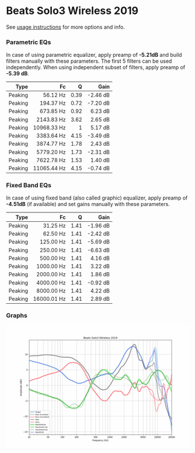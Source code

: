 # Beats Solo3 Wireless 2019
See [usage instructions](https://github.com/jaakkopasanen/AutoEq#usage) for more options and info.

### Parametric EQs
In case of using parametric equalizer, apply preamp of **-5.21dB** and build filters manually
with these parameters. The first 5 filters can be used independently.
When using independent subset of filters, apply preamp of **-5.39 dB**.

| Type    | Fc          |    Q | Gain     |
|--------:|------------:|-----:|---------:|
| Peaking | 56.12 Hz    | 0.39 | -2.46 dB |
| Peaking | 194.37 Hz   | 0.72 | -7.20 dB |
| Peaking | 673.85 Hz   | 0.92 | 6.23 dB  |
| Peaking | 2143.83 Hz  | 3.62 | 2.65 dB  |
| Peaking | 10968.33 Hz | 1    | 5.17 dB  |
| Peaking | 3383.64 Hz  | 4.15 | -3.49 dB |
| Peaking | 3874.77 Hz  | 1.78 | 2.43 dB  |
| Peaking | 5779.20 Hz  | 1.73 | -2.31 dB |
| Peaking | 7622.78 Hz  | 1.53 | 1.40 dB  |
| Peaking | 11065.44 Hz | 4.15 | -0.74 dB |

### Fixed Band EQs
In case of using fixed band (also called graphic) equalizer, apply preamp of **-4.51dB**
(if available) and set gains manually with these parameters.

| Type    | Fc          |    Q | Gain     |
|--------:|------------:|-----:|---------:|
| Peaking | 31.25 Hz    | 1.41 | -1.96 dB |
| Peaking | 62.50 Hz    | 1.41 | -2.42 dB |
| Peaking | 125.00 Hz   | 1.41 | -5.69 dB |
| Peaking | 250.00 Hz   | 1.41 | -6.63 dB |
| Peaking | 500.00 Hz   | 1.41 | 4.16 dB  |
| Peaking | 1000.00 Hz  | 1.41 | 3.22 dB  |
| Peaking | 2000.00 Hz  | 1.41 | 1.86 dB  |
| Peaking | 4000.00 Hz  | 1.41 | -0.92 dB |
| Peaking | 8000.00 Hz  | 1.41 | 4.22 dB  |
| Peaking | 16000.01 Hz | 1.41 | 2.89 dB  |

### Graphs
![](./Beats%20Solo3%20Wireless%202019.png)